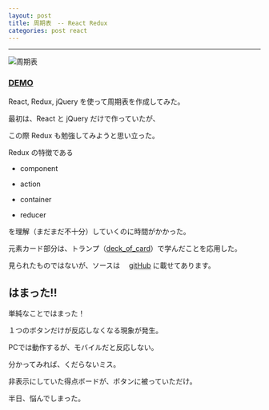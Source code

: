 ```yaml
---
layout: post
title: 周期表　-- React Redux
categories: post react
---
```


-----

![周期表]({{domain}}/img/periodicTable.png)

<div class="container">
  <h3><a href="http://koyamatch.com/Redux/periodicTable/">DEMO</a></h3>
</div>

React, Redux, jQuery を使って周期表を作成してみた。

最初は、React と jQuery だけで作っていたが、

この際 Redux も勉強してみようと思い立った。

Redux の特徴である

  + component

  + action

  + container

  + reducer

を理解（まだまだ不十分）していくのに時間がかかった。

元素カード部分は、トランプ（[deck_of_card]({{domain}}/component_test/es6/deck_of_card/)）で学んだことを応用した。

見られたものではないが、ソースは　
[gitHub](https://github.com/koyamatc/periodicTable)
に載せてあります。

## はまった!!

単純なことではまった！

１つのボタンだけが反応しなくなる現象が発生。

PCでは動作するが、モバイルだと反応しない。

分かってみれば、くだらないミス。

非表示にしていた得点ボードが、ボタンに被っていただけ。

半日、悩んでしまった。

<script src="//code.jquery.com/jquery-1.11.3.js"></script>
<script src="http://d3js.org/d3.v3.min.js"></script>
<script src="http://koyamatch.com/js/d3draws.js"></script>
<script src="https://cdn.rawgit.com/google/code-prettify/master/loader/run_prettify.js?skin=sons-of-obsidian"></script>

<script type="text/javascript">
  var $window = $(window)
  // make code pretty
  $('pre').addClass('prettyprint');
  $('pre').css({"background":"#111",
	  	           "font-size":"1.05em",
		                "border":"0px"}
		            );
  $('code').css({"font-size":"1.05em","color":"#f00"});
  $('#svg01').css({"text-decoration":"none"});


  drawText(svg01,texts);
  drawLine(svg01,lines);
 

</script>